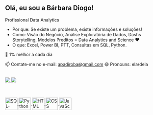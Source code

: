 ## Olá, eu sou a Bárbara Diogo!
Profissional Data Analytics
 * Por que: Se existe um problema, existe informações e soluções!
 * Como: Visão do Negócio, Análise Exploratória de Dados, Dashs Storytelling, Modelos Preditos = Data Analytics and Science ❤️
 * O que: Excel, Power BI, PTT, Consultas em SQL, Python.
   
🌱 1% melhor a cada dia

📫 Contate-me no e-mail: apadiroba@gmail.com
😄 Pronouns: ela/dela

##

<div>  
  <a href="[https://github.com/bapadiro](https://www.linkedin.com/in/bapadiro"/>
  <img heigth="180em" src="https://github-readme-stats.vercel.app/api?username=bapadiro&show_icons=true&theme=radical&include_all_commits=true&count_private=true" />
  <img heigth="180em" src="https://github-readme-stats.vercel.app/api/top-langs/?username=bapadiro&layout=compact&langs_count=16&theme=radical" />
</div>

##

<div style="display: inline_block"><br>
    <img align="center" alt="SQL-MySQL" heigth="30" width="40" src="https://cdn.jsdelivr.net/gh/devicons/devicon/icons/mysql/mysql-original.svg">
    <img align="center" alt="Python" heigth="30" width="40" src="https://cdn.jsdelivr.net/gh/devicons/devicon/icons/python/python-original.svg">
    <img align="center" alt="HTML" heigth="30" width="40" src="https://cdn.jsdelivr.net/gh/devicons/devicon/icons/html5/html5-original.svg">
    <img align="center" alt="CSS" heigth="30" width="40" src="https://cdn.jsdelivr.net/gh/devicons/devicon/icons/css3/css3-original.svg">
    <img align="center" alt="JavaScript" heigth="30" width="40"           src="https://cdn.jsdelivr.net/gh/devicons/devicon/icons/javascript/javascript-original.svg">
</div>
